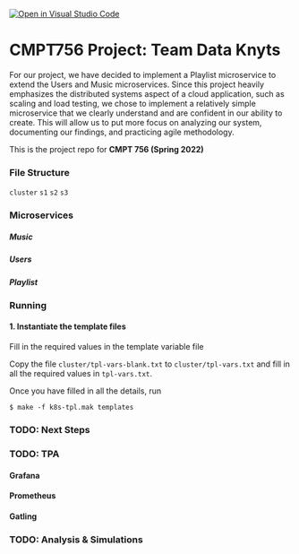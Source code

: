 [![Open in Visual Studio Code](https://classroom.github.com/assets/open-in-vscode-f059dc9a6f8d3a56e377f745f24479a46679e63a5d9fe6f495e02850cd0d8118.svg)](https://classroom.github.com/online_ide?assignment_repo_id=7355594&assignment_repo_type=AssignmentRepo)
# CMPT756 Project: Team Data Knyts

For our project, we have decided to implement a Playlist microservice to extend the Users and Music microservices. Since this project heavily emphasizes the distributed systems aspect of a cloud application, such as scaling and load testing, we chose to implement a relatively simple microservice that we clearly understand and are confident in our ability to create. This will allow us to put more focus on analyzing our system, documenting our findings, and practicing agile methodology.

This is the project repo for **CMPT 756 (Spring 2022)**

### File Structure
`cluster`
`s1`
`s2`
`s3`

### Microservices

##### Music
##### Users
##### Playlist


### Running

#### 1. Instantiate the template files

Fill in the required values in the template variable file


Copy the file `cluster/tpl-vars-blank.txt` to `cluster/tpl-vars.txt`
and fill in all the required values in `tpl-vars.txt`.  

Once you have filled in all the details, run

~~~
$ make -f k8s-tpl.mak templates
~~~

### TODO: Next Steps

### TODO: TPA 
#### Grafana
#### Prometheus
#### Gatling

### TODO: Analysis & Simulations
